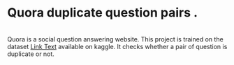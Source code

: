 # Quora duplicate question pairs .
<br>Quora is a social question answering website. This project is trained on the dataset [Link Text](https://www.kaggle.com/competitions/quora-question-pairs/data) available on kaggle. It checks whether a pair of question is duplicate or not.
